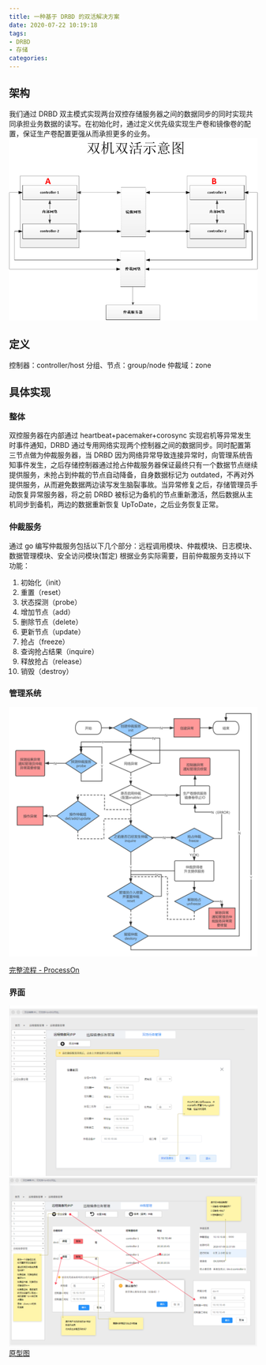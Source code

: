 ```yaml
---
title: 一种基于 DRBD 的双活解决方案
date: 2020-07-22 10:19:18
tags:
- DRBD
- 存储
categories:
---
```

## 架构
我们通过 DRBD 双主模式实现两台双控存储服务器之间的数据同步的同时实现共同承担业务数据的读写。在初始化时，通过定义优先级实现生产卷和镜像卷的配置，保证生产卷配置更强从而承担更多的业务。
![整体设计图](/images/AA-DRBD/AA-DRBD.png)
## 定义
控制器：controller/host
分组、节点：group/node
仲裁域：zone

## 具体实现
### 整体
双控服务器在内部通过 heartbeat+pacemaker+corosync 实现宕机等异常发生时事件通知，DRBD 通过专用网络实现两个控制器之间的数据同步。同时配置第三节点做为仲裁服务器，当 DRBD 因为网络异常导致连接异常时，向管理系统告知事件发生，之后存储控制器通过抢占仲裁服务器保证最终只有一个数据节点继续提供服务，未抢占到仲裁的节点自动降备，自身数据标记为 outdated，不再对外提供服务，从而避免数据两边读写发生脑裂事故。当异常修复之后，存储管理员手动恢复异常服务器，将之前 DRBD 被标记为备机的节点重新激活，然后数据从主机同步到备机，两边的数据重新恢复 UpToDate，之后业务恢复正常。
### 仲裁服务
通过 go 编写仲裁服务包括以下几个部分：远程调用模块、仲裁模块、日志模块、数据管理模块、安全访问模块(暂定)
根据业务实际需要，目前仲裁服务支持以下功能：
1. 初始化（init）
2. 重置（reset）
3. 状态探测（probe）
4. 增加节点（add）
5. 删除节点（delete）
6. 更新节点（update）
7. 抢占（freeze）
8. 查询抢占结果（inquire）
9. 释放抢占（release）
10. 销毁（destroy）
### 管理系统
![管理系统流程图](/images/AA-DRBD/ODSP.png)

[完整流程 - ProcessOn](https://www.processon.com/view/link/5f100b71f346fb2bfb290a20)

### 界面
![仲裁服务初始化](/images/AA-DRBD/yxt-init.png)
![仲裁服务管理](/images/AA-DRBD/yxt-manage.png)
[原型图](https://modao.cc/app/701a9917a82f111aec9c62a32f241770?simulator_type=device&sticky)